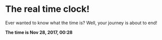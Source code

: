 # The real time clock!

Ever wanted to know what the time is? Well, your journey is about to end!

**The time is Nov 28, 2017, 00:28**